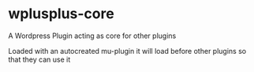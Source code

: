 # wplusplus-core
A Wordpress Plugin acting as core for other plugins

Loaded with an autocreated mu-plugin it will load before other plugins so that they can use it 